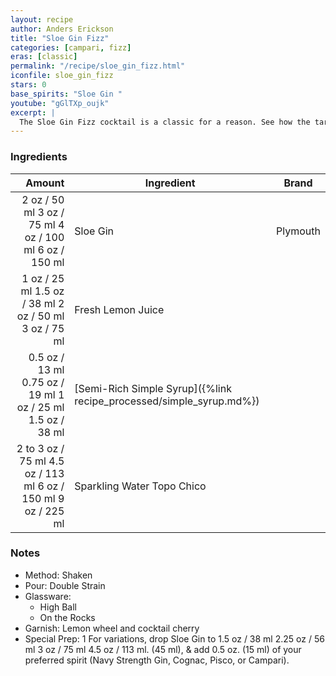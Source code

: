 ```yaml
---
layout: recipe
author: Anders Erickson
title: "Sloe Gin Fizz"
categories: [campari, fizz]
eras: [classic]
permalink: "/recipe/sloe_gin_fizz.html"
iconfile: sloe_gin_fizz
stars: 0
base_spirits: "Sloe Gin "
youtube: "gGlTXp_oujk"
excerpt: |
  The Sloe Gin Fizz cocktail is a classic for a reason. See how the tartness of sloe berries influence this tasty drink.
---
```


### Ingredients

|    Amount | Ingredient                                                | Brand    |
| --------: | --------------------------------------------------------- | -------- |
|      <span class="onex active">2 oz / 50 ml</span> <span class="onehalfx">3 oz / 75 ml</span> <span class="twox">4 oz / 100 ml</span> <span class="threex">6 oz / 150 ml</span> | Sloe Gin                                                  | Plymouth |
|      <span class="onex active">1 oz / 25 ml</span> <span class="onehalfx">1.5 oz / 38 ml</span> <span class="twox">2 oz / 50 ml</span> <span class="threex">3 oz / 75 ml</span> | Fresh Lemon Juice                                         |
|    <span class="onex active">0.5 oz / 13 ml</span> <span class="onehalfx">0.75 oz / 19 ml</span> <span class="twox">1 oz / 25 ml</span> <span class="threex">1.5 oz / 38 ml</span> | [Semi-Rich Simple Syrup]({%link recipe_processed/simple_syrup.md%}) |
| 2 to <span class="onex active">3 oz / 75 ml</span> <span class="onehalfx">4.5 oz / 113 ml</span> <span class="twox">6 oz / 150 ml</span> <span class="threex">9 oz / 225 ml</span> | Sparkling Water Topo Chico                                |

### Notes

- Method: Shaken
- Pour: Double Strain
- Glassware:
  - High Ball
  - On the Rocks
- Garnish: Lemon wheel and cocktail cherry
- Special Prep: 1 For variations, drop Sloe Gin to <span class="onex active">1.5 oz / 38 ml</span> <span class="onehalfx">2.25 oz / 56 ml</span> <span class="twox">3 oz / 75 ml</span> <span class="threex">4.5 oz / 113 ml</span>. (45 ml), & add 0.5 oz. (15 ml) of your preferred spirit (Navy Strength Gin, Cognac, Pisco, or Campari).

